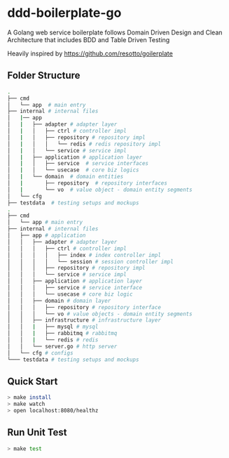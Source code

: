 # ddd-boilerplate-go
A Golang web service boilerplate follows Domain Driven Design  and Clean Architecture that includes BDD and Table Driven Testing

Heavily inspired by https://github.com/resotto/goilerplate

## Folder Structure
```sh
.
├── cmd
│   └── app  # main entry
├── internal # internal files
│   |── app
│   |   ├── adapter # adapter layer
│   |   │   ├── ctrl # controller impl
│   |   │   ├── repository # repository impl
│   |   │   │   └── redis # redis repository impl
│   |   │   └── service # service impl
│   |   ├── application # application layer
│   |   │   ├── service  # service interfaces
│   |   │   └── usecase  # core biz logics
│   |   └── domain  # domain entities
│   |       ├── repository  # repository interfaces
│   |       └── vo  # value object - domain entity segments
│   └── cfg
├── testdata  # testing setups and mockups
.
├── cmd
│   └── app # main entry
├── internal # internal files
│   ├── app # application
│   │   ├── adapter # adapter layer
│   │   │   ├── ctrl # controller impl
│   │   │   │   ├── index # index controller impl
│   │   │   │   └── session # session controller impl
│   │   │   ├── repository # repository impl
│   │   │   └── service # service impl
│   │   ├── application # application layer
│   │   │   ├── service # service interface
│   │   │   └── usecase # core biz logic
│   │   ├── domain # domain layer
│   │   │   ├── repository # repository interface
│   │   │   └── vo # value objects - domain entity segments
│   │   ├── infrastructure # infrastructure layer
│   │   |   ├── mysql # mysql
│   │   |   ├── rabbitmq # rabbitmq
│   │   |   └── redis # redis
│   │   └── server.go # http server
│   └── cfg # configs
└─── testdata # testing setups and mockups
```

## Quick Start

```sh
> make install
> make watch
> open localhost:8080/healthz
```

## Run Unit Test

```sh
> make test
```
